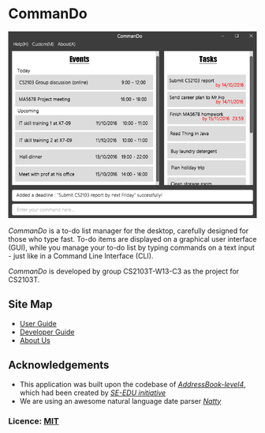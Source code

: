 # CommanDo

<img src="docs/images/Ui.png" width="600"><br>

*CommanDo* is a to-do list manager for the desktop, carefully designed for those who type fast. To-do items are displayed on a graphical user interface (GUI), while you manage your to-do list by typing commands on a text input - just like in a Command Line Interface (CLI). 

*CommanDo* is developed by group CS2103T-W13-C3 as the project for CS2103T.
  
## Site Map
* [User Guide](https://cs2103aug2016-w13-c3.github.io/main/user) 
* [Developer Guide](https://cs2103aug2016-w13-c3.github.io/main/developer) 
* [About Us](docs/AboutUs.md)

## Acknowledgements

* This application was built upon the codebase of [_AddressBook-level4_](https://github.com/nus-cs2103-AY1617S1/addressbook-level4), which had been created by [_SE-EDU initiative_](https://github.com/se-edu/)
* We are using an awesome natural language date parser [_Natty_](http://natty.joestelmach.com/)

### Licence: [MIT](LICENSE)
